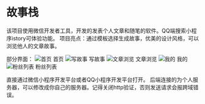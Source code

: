 

# 故事栈
该项目使用微信开发者工具，开发的发表个人文章和随笔的软件。QQ端搜索小程序istory可体验功能。
项目亮点：通过模板选择生成故事，优美的设计风格，可以浏览他人的文章故事。

部分界面：
![首页](https://imgchr.com/i/NRdyi4) 首页
![写故事](https://imgchr.com/i/NRdroF) 写故事
![文章浏览](https://imgchr.com/i/NRdcW9) 文章浏览
![我的](https://imgchr.com/i/NRdDdU) 我的
![粉丝列表](https://imgchr.com/i/NRd6JJ) 粉丝列表


直接通过微信小程序开发平台或者QQ小程序开发平台打开。
后端连接的为个人服务器，可以修改成你自己的服务器。记得关闭http验证，否则发送请求会报跨域错误。




